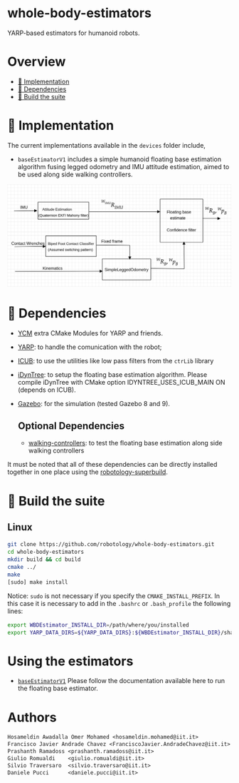 # whole-body-estimators
YARP-based estimators for humanoid robots.

# Overview
 - [:orange_book: Implementation](#orange_book-implementation)
 - [:page_facing_up: Dependencies](#page_facing_up-dependencies)
 - [:hammer: Build the suite](#hammer-build-the-suite)

# :orange_book: Implementation
The current implementations available in the `devices` folder include,
- `baseEstimatorV1` includes a simple humanoid floating base estimation algorithm fusing legged odometry and IMU attitude estimation, aimed to be used along side walking controllers.

![Floating Base Estimation Algorithm V1](doc/resources/fbeV1.png)


# :page_facing_up: Dependencies
* [YCM](https://github.com/robotology/ycm) extra CMake Modules for YARP and friends.
* [YARP](http://www.yarp.it/): to handle the comunication with the robot;
* [ICUB](https://github.com/robotology/icub-main): to use the utilities like low pass filters from the `ctrLib` library
* [iDynTree](https://github.com/robotology/idyntree/tree/devel): to setup the floating base estimation algorithm. Please compile iDynTree with CMake option IDYNTREE_USES_ICUB_MAIN ON (depends on ICUB).
* [Gazebo](http://gazebosim.org/): for the simulation (tested Gazebo 8 and 9).

  ## Optional Dependencies
  * [walking-controllers](https://github.com/robotology/walking-controllers): to test the floating base estimation along side walking controllers

It must be noted that all of these dependencies can be directly installed together in one place using the [robotology-superbuild](https://github.com/robotology/robotology-superbuild).


# :hammer: Build the suite
## Linux

```sh
git clone https://github.com/robotology/whole-body-estimators.git
cd whole-body-estimators
mkdir build && cd build
cmake ../
make
[sudo] make install
```
Notice: `sudo` is not necessary if you specify the `CMAKE_INSTALL_PREFIX`. In this case it is necessary to add in the `.bashrc` or `.bash_profile` the following lines:
``` sh
export WBDEstimator_INSTALL_DIR=/path/where/you/installed
export YARP_DATA_DIRS=${YARP_DATA_DIRS}:${WBDEstimator_INSTALL_DIR}/share/yarp:${WBDEstimator_INSTALL_DIR}/lib/yarp
```

# Using the estimators
- [`baseEstimatorV1`](devices/baseEstimatorV1/README.md) Please follow the documentation available here to run the floating base estimator.

# Authors
```
Hosameldin Awadalla Omer Mohamed <hosameldin.mohamed@iit.it>
Francisco Javier Andrade Chavez <FranciscoJavier.AndradeChavez@iit.it>
Prashanth Ramadoss <prashanth.ramadoss@iit.it>
Giulio Romualdi    <giulio.romualdi@iit.it>
Silvio Traversaro  <silvio.traversaro@iit.it>
Daniele Pucci      <daniele.pucci@iit.it>
```
